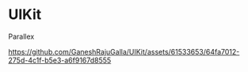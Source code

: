 # UIKit

Parallex

https://github.com/GaneshRajuGalla/UIKit/assets/61533653/64fa7012-275d-4c1f-b5e3-a6f9167d8555

